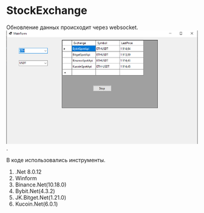 # StockExchange
Обновление данных происходит через websocket.
![Пример работы!](/StockExchange/Images/Example.png "").

В коде использовались инструменты.
1. .Net 8.0.12
2. Winform
3. Binance.Net(10.18.0)
4. Bybit.Net(4.3.2)
5. JK.Bitget.Net(1.21.0)
6. Kucoin.Net(6.0.1)
